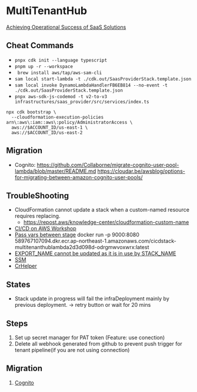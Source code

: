 # MultiTenantHub
[Achieving Operational Success of SaaS Solutions](https://aws.amazon.com/blogs/apn/achieving-operational-success-of-saas-solutions/)
## Cheat Commands

- `pnpx cdk init --language typescript`
- `pnpm up -r --workspace`
- ` brew install aws/tap/aws-sam-cli`
- `sam local start-lambda -t ./cdk.out/SaasProviderStack.template.json`
- `sam local invoke DynamoLambdaHandlerFB6EB814 --no-event -t ./cdk.out/SaasProviderStack.template.json`
- `pnpx aws-sdk-js-codemod -t v2-to-v3 infrastructures/saas_provider/src/services/index.ts`

```export ACCOUNT_ID=$(aws sts get-caller-identity --output text --query Account) | echo $ACCOUNT_ID
npx cdk bootstrap \
  --cloudformation-execution-policies arn\:aws\:iam::aws\:policy/AdministratorAccess \
  aws://$ACCOUNT_ID/us-east-1 \
  aws://$ACCOUNT_ID/us-east-2
```

## Migration

- Cognito: https://github.com/Collaborne/migrate-cognito-user-pool-lambda/blob/master/README.md
  https://cloudar.be/awsblog/options-for-migrating-between-amazon-cognito-user-pools/

## TroubleShooting

- CloudFormation cannot update a stack when a custom-named resource requires replacing.
  - https://repost.aws/knowledge-center/cloudformation-custom-name
- [CI/CD on AWS Workshop](https://catalog.workshops.aws/cicdonaws/en-US/lab03/5-build-push-container)
- [Pass vars between stage](https://repost.aws/questions/QUFA_N57ZSQQSKHg6sXUW-yQ/cdk-pipeline-best-way-to-share-parameters-cross-stage-same-account)
  docker run -p 9000:8080 589767107094.dkr.ecr.ap-northeast-1.amazonaws.com/cicdstack-multitenanthublambda2d3d098d-odrgmwvoxwrx:latest
- [EXPORT_NAME cannot be updated as it is in use by STACK_NAME](https://www.endoflineblog.com/cdk-tips-03-how-to-unblock-cross-stack-references)
- [SSM](https://aws.amazon.com/blogs/infrastructure-and-automation/read-parameters-across-aws-regions-with-aws-cloudformation-custom-resources/)
- [CrHelper](https://aws.amazon.com/blogs/infrastructure-and-automation/aws-cloudformation-custom-resource-creation-with-python-aws-lambda-and-crhelper/)

## States

- Stack update in progress will fail the infraDeployment mainly by previous deployment. -> retry button or wait for 20 mins

## Steps

1. Set up secret manager for PAT token (Feature: use conection)
2. Delete all webhook generated from github to prevent push trigger for tenant pipeline(if you are not using connection)

## Migration
1. [Cognito](https://www.thelambdablog.com/implementing-a-lazy-user-migration-lambda-for-an-aws-cognito-user-pool/)